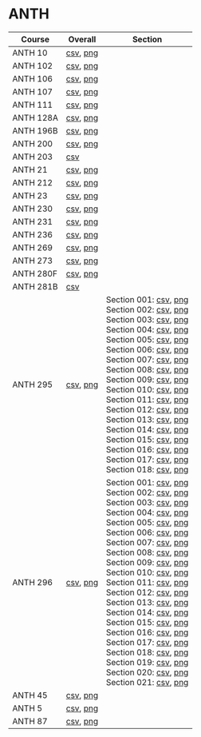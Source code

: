 # ANTH

| Course | Overall | Section |
| ------ | ------- | ------- |
| ANTH 10 | [csv](https://github.com/UCSD-Historical-Enrollment-Data/2025Winter/blob/main/overall/ANTH%2010.csv), [png](https://raw.githubusercontent.com/UCSD-Historical-Enrollment-Data/2025Winter/main/plot_overall/ANTH%2010.png) |  |
| ANTH 102 | [csv](https://github.com/UCSD-Historical-Enrollment-Data/2025Winter/blob/main/overall/ANTH%20102.csv), [png](https://raw.githubusercontent.com/UCSD-Historical-Enrollment-Data/2025Winter/main/plot_overall/ANTH%20102.png) |  |
| ANTH 106 | [csv](https://github.com/UCSD-Historical-Enrollment-Data/2025Winter/blob/main/overall/ANTH%20106.csv), [png](https://raw.githubusercontent.com/UCSD-Historical-Enrollment-Data/2025Winter/main/plot_overall/ANTH%20106.png) |  |
| ANTH 107 | [csv](https://github.com/UCSD-Historical-Enrollment-Data/2025Winter/blob/main/overall/ANTH%20107.csv), [png](https://raw.githubusercontent.com/UCSD-Historical-Enrollment-Data/2025Winter/main/plot_overall/ANTH%20107.png) |  |
| ANTH 111 | [csv](https://github.com/UCSD-Historical-Enrollment-Data/2025Winter/blob/main/overall/ANTH%20111.csv), [png](https://raw.githubusercontent.com/UCSD-Historical-Enrollment-Data/2025Winter/main/plot_overall/ANTH%20111.png) |  |
| ANTH 128A | [csv](https://github.com/UCSD-Historical-Enrollment-Data/2025Winter/blob/main/overall/ANTH%20128A.csv), [png](https://raw.githubusercontent.com/UCSD-Historical-Enrollment-Data/2025Winter/main/plot_overall/ANTH%20128A.png) |  |
| ANTH 196B | [csv](https://github.com/UCSD-Historical-Enrollment-Data/2025Winter/blob/main/overall/ANTH%20196B.csv), [png](https://raw.githubusercontent.com/UCSD-Historical-Enrollment-Data/2025Winter/main/plot_overall/ANTH%20196B.png) |  |
| ANTH 200 | [csv](https://github.com/UCSD-Historical-Enrollment-Data/2025Winter/blob/main/overall/ANTH%20200.csv), [png](https://raw.githubusercontent.com/UCSD-Historical-Enrollment-Data/2025Winter/main/plot_overall/ANTH%20200.png) |  |
| ANTH 203 | [csv](https://github.com/UCSD-Historical-Enrollment-Data/2025Winter/blob/main/overall/ANTH%20203.csv) |  |
| ANTH 21 | [csv](https://github.com/UCSD-Historical-Enrollment-Data/2025Winter/blob/main/overall/ANTH%2021.csv), [png](https://raw.githubusercontent.com/UCSD-Historical-Enrollment-Data/2025Winter/main/plot_overall/ANTH%2021.png) |  |
| ANTH 212 | [csv](https://github.com/UCSD-Historical-Enrollment-Data/2025Winter/blob/main/overall/ANTH%20212.csv), [png](https://raw.githubusercontent.com/UCSD-Historical-Enrollment-Data/2025Winter/main/plot_overall/ANTH%20212.png) |  |
| ANTH 23 | [csv](https://github.com/UCSD-Historical-Enrollment-Data/2025Winter/blob/main/overall/ANTH%2023.csv), [png](https://raw.githubusercontent.com/UCSD-Historical-Enrollment-Data/2025Winter/main/plot_overall/ANTH%2023.png) |  |
| ANTH 230 | [csv](https://github.com/UCSD-Historical-Enrollment-Data/2025Winter/blob/main/overall/ANTH%20230.csv), [png](https://raw.githubusercontent.com/UCSD-Historical-Enrollment-Data/2025Winter/main/plot_overall/ANTH%20230.png) |  |
| ANTH 231 | [csv](https://github.com/UCSD-Historical-Enrollment-Data/2025Winter/blob/main/overall/ANTH%20231.csv), [png](https://raw.githubusercontent.com/UCSD-Historical-Enrollment-Data/2025Winter/main/plot_overall/ANTH%20231.png) |  |
| ANTH 236 | [csv](https://github.com/UCSD-Historical-Enrollment-Data/2025Winter/blob/main/overall/ANTH%20236.csv), [png](https://raw.githubusercontent.com/UCSD-Historical-Enrollment-Data/2025Winter/main/plot_overall/ANTH%20236.png) |  |
| ANTH 269 | [csv](https://github.com/UCSD-Historical-Enrollment-Data/2025Winter/blob/main/overall/ANTH%20269.csv), [png](https://raw.githubusercontent.com/UCSD-Historical-Enrollment-Data/2025Winter/main/plot_overall/ANTH%20269.png) |  |
| ANTH 273 | [csv](https://github.com/UCSD-Historical-Enrollment-Data/2025Winter/blob/main/overall/ANTH%20273.csv), [png](https://raw.githubusercontent.com/UCSD-Historical-Enrollment-Data/2025Winter/main/plot_overall/ANTH%20273.png) |  |
| ANTH 280F | [csv](https://github.com/UCSD-Historical-Enrollment-Data/2025Winter/blob/main/overall/ANTH%20280F.csv), [png](https://raw.githubusercontent.com/UCSD-Historical-Enrollment-Data/2025Winter/main/plot_overall/ANTH%20280F.png) |  |
| ANTH 281B | [csv](https://github.com/UCSD-Historical-Enrollment-Data/2025Winter/blob/main/overall/ANTH%20281B.csv) |  |
| ANTH 295 | [csv](https://github.com/UCSD-Historical-Enrollment-Data/2025Winter/blob/main/overall/ANTH%20295.csv), [png](https://raw.githubusercontent.com/UCSD-Historical-Enrollment-Data/2025Winter/main/plot_overall/ANTH%20295.png) | Section 001: [csv](https://github.com/UCSD-Historical-Enrollment-Data/2025Winter/blob/main/section/ANTH%20295_001.csv), [png](https://raw.githubusercontent.com/UCSD-Historical-Enrollment-Data/2025Winter/main/plot_section/ANTH%20295_001.png)<br>Section 002: [csv](https://github.com/UCSD-Historical-Enrollment-Data/2025Winter/blob/main/section/ANTH%20295_002.csv), [png](https://raw.githubusercontent.com/UCSD-Historical-Enrollment-Data/2025Winter/main/plot_section/ANTH%20295_002.png)<br>Section 003: [csv](https://github.com/UCSD-Historical-Enrollment-Data/2025Winter/blob/main/section/ANTH%20295_003.csv), [png](https://raw.githubusercontent.com/UCSD-Historical-Enrollment-Data/2025Winter/main/plot_section/ANTH%20295_003.png)<br>Section 004: [csv](https://github.com/UCSD-Historical-Enrollment-Data/2025Winter/blob/main/section/ANTH%20295_004.csv), [png](https://raw.githubusercontent.com/UCSD-Historical-Enrollment-Data/2025Winter/main/plot_section/ANTH%20295_004.png)<br>Section 005: [csv](https://github.com/UCSD-Historical-Enrollment-Data/2025Winter/blob/main/section/ANTH%20295_005.csv), [png](https://raw.githubusercontent.com/UCSD-Historical-Enrollment-Data/2025Winter/main/plot_section/ANTH%20295_005.png)<br>Section 006: [csv](https://github.com/UCSD-Historical-Enrollment-Data/2025Winter/blob/main/section/ANTH%20295_006.csv), [png](https://raw.githubusercontent.com/UCSD-Historical-Enrollment-Data/2025Winter/main/plot_section/ANTH%20295_006.png)<br>Section 007: [csv](https://github.com/UCSD-Historical-Enrollment-Data/2025Winter/blob/main/section/ANTH%20295_007.csv), [png](https://raw.githubusercontent.com/UCSD-Historical-Enrollment-Data/2025Winter/main/plot_section/ANTH%20295_007.png)<br>Section 008: [csv](https://github.com/UCSD-Historical-Enrollment-Data/2025Winter/blob/main/section/ANTH%20295_008.csv), [png](https://raw.githubusercontent.com/UCSD-Historical-Enrollment-Data/2025Winter/main/plot_section/ANTH%20295_008.png)<br>Section 009: [csv](https://github.com/UCSD-Historical-Enrollment-Data/2025Winter/blob/main/section/ANTH%20295_009.csv), [png](https://raw.githubusercontent.com/UCSD-Historical-Enrollment-Data/2025Winter/main/plot_section/ANTH%20295_009.png)<br>Section 010: [csv](https://github.com/UCSD-Historical-Enrollment-Data/2025Winter/blob/main/section/ANTH%20295_010.csv), [png](https://raw.githubusercontent.com/UCSD-Historical-Enrollment-Data/2025Winter/main/plot_section/ANTH%20295_010.png)<br>Section 011: [csv](https://github.com/UCSD-Historical-Enrollment-Data/2025Winter/blob/main/section/ANTH%20295_011.csv), [png](https://raw.githubusercontent.com/UCSD-Historical-Enrollment-Data/2025Winter/main/plot_section/ANTH%20295_011.png)<br>Section 012: [csv](https://github.com/UCSD-Historical-Enrollment-Data/2025Winter/blob/main/section/ANTH%20295_012.csv), [png](https://raw.githubusercontent.com/UCSD-Historical-Enrollment-Data/2025Winter/main/plot_section/ANTH%20295_012.png)<br>Section 013: [csv](https://github.com/UCSD-Historical-Enrollment-Data/2025Winter/blob/main/section/ANTH%20295_013.csv), [png](https://raw.githubusercontent.com/UCSD-Historical-Enrollment-Data/2025Winter/main/plot_section/ANTH%20295_013.png)<br>Section 014: [csv](https://github.com/UCSD-Historical-Enrollment-Data/2025Winter/blob/main/section/ANTH%20295_014.csv), [png](https://raw.githubusercontent.com/UCSD-Historical-Enrollment-Data/2025Winter/main/plot_section/ANTH%20295_014.png)<br>Section 015: [csv](https://github.com/UCSD-Historical-Enrollment-Data/2025Winter/blob/main/section/ANTH%20295_015.csv), [png](https://raw.githubusercontent.com/UCSD-Historical-Enrollment-Data/2025Winter/main/plot_section/ANTH%20295_015.png)<br>Section 016: [csv](https://github.com/UCSD-Historical-Enrollment-Data/2025Winter/blob/main/section/ANTH%20295_016.csv), [png](https://raw.githubusercontent.com/UCSD-Historical-Enrollment-Data/2025Winter/main/plot_section/ANTH%20295_016.png)<br>Section 017: [csv](https://github.com/UCSD-Historical-Enrollment-Data/2025Winter/blob/main/section/ANTH%20295_017.csv), [png](https://raw.githubusercontent.com/UCSD-Historical-Enrollment-Data/2025Winter/main/plot_section/ANTH%20295_017.png)<br>Section 018: [csv](https://github.com/UCSD-Historical-Enrollment-Data/2025Winter/blob/main/section/ANTH%20295_018.csv), [png](https://raw.githubusercontent.com/UCSD-Historical-Enrollment-Data/2025Winter/main/plot_section/ANTH%20295_018.png) |
| ANTH 296 | [csv](https://github.com/UCSD-Historical-Enrollment-Data/2025Winter/blob/main/overall/ANTH%20296.csv), [png](https://raw.githubusercontent.com/UCSD-Historical-Enrollment-Data/2025Winter/main/plot_overall/ANTH%20296.png) | Section 001: [csv](https://github.com/UCSD-Historical-Enrollment-Data/2025Winter/blob/main/section/ANTH%20296_001.csv), [png](https://raw.githubusercontent.com/UCSD-Historical-Enrollment-Data/2025Winter/main/plot_section/ANTH%20296_001.png)<br>Section 002: [csv](https://github.com/UCSD-Historical-Enrollment-Data/2025Winter/blob/main/section/ANTH%20296_002.csv), [png](https://raw.githubusercontent.com/UCSD-Historical-Enrollment-Data/2025Winter/main/plot_section/ANTH%20296_002.png)<br>Section 003: [csv](https://github.com/UCSD-Historical-Enrollment-Data/2025Winter/blob/main/section/ANTH%20296_003.csv), [png](https://raw.githubusercontent.com/UCSD-Historical-Enrollment-Data/2025Winter/main/plot_section/ANTH%20296_003.png)<br>Section 004: [csv](https://github.com/UCSD-Historical-Enrollment-Data/2025Winter/blob/main/section/ANTH%20296_004.csv), [png](https://raw.githubusercontent.com/UCSD-Historical-Enrollment-Data/2025Winter/main/plot_section/ANTH%20296_004.png)<br>Section 005: [csv](https://github.com/UCSD-Historical-Enrollment-Data/2025Winter/blob/main/section/ANTH%20296_005.csv), [png](https://raw.githubusercontent.com/UCSD-Historical-Enrollment-Data/2025Winter/main/plot_section/ANTH%20296_005.png)<br>Section 006: [csv](https://github.com/UCSD-Historical-Enrollment-Data/2025Winter/blob/main/section/ANTH%20296_006.csv), [png](https://raw.githubusercontent.com/UCSD-Historical-Enrollment-Data/2025Winter/main/plot_section/ANTH%20296_006.png)<br>Section 007: [csv](https://github.com/UCSD-Historical-Enrollment-Data/2025Winter/blob/main/section/ANTH%20296_007.csv), [png](https://raw.githubusercontent.com/UCSD-Historical-Enrollment-Data/2025Winter/main/plot_section/ANTH%20296_007.png)<br>Section 008: [csv](https://github.com/UCSD-Historical-Enrollment-Data/2025Winter/blob/main/section/ANTH%20296_008.csv), [png](https://raw.githubusercontent.com/UCSD-Historical-Enrollment-Data/2025Winter/main/plot_section/ANTH%20296_008.png)<br>Section 009: [csv](https://github.com/UCSD-Historical-Enrollment-Data/2025Winter/blob/main/section/ANTH%20296_009.csv), [png](https://raw.githubusercontent.com/UCSD-Historical-Enrollment-Data/2025Winter/main/plot_section/ANTH%20296_009.png)<br>Section 010: [csv](https://github.com/UCSD-Historical-Enrollment-Data/2025Winter/blob/main/section/ANTH%20296_010.csv), [png](https://raw.githubusercontent.com/UCSD-Historical-Enrollment-Data/2025Winter/main/plot_section/ANTH%20296_010.png)<br>Section 011: [csv](https://github.com/UCSD-Historical-Enrollment-Data/2025Winter/blob/main/section/ANTH%20296_011.csv), [png](https://raw.githubusercontent.com/UCSD-Historical-Enrollment-Data/2025Winter/main/plot_section/ANTH%20296_011.png)<br>Section 012: [csv](https://github.com/UCSD-Historical-Enrollment-Data/2025Winter/blob/main/section/ANTH%20296_012.csv), [png](https://raw.githubusercontent.com/UCSD-Historical-Enrollment-Data/2025Winter/main/plot_section/ANTH%20296_012.png)<br>Section 013: [csv](https://github.com/UCSD-Historical-Enrollment-Data/2025Winter/blob/main/section/ANTH%20296_013.csv), [png](https://raw.githubusercontent.com/UCSD-Historical-Enrollment-Data/2025Winter/main/plot_section/ANTH%20296_013.png)<br>Section 014: [csv](https://github.com/UCSD-Historical-Enrollment-Data/2025Winter/blob/main/section/ANTH%20296_014.csv), [png](https://raw.githubusercontent.com/UCSD-Historical-Enrollment-Data/2025Winter/main/plot_section/ANTH%20296_014.png)<br>Section 015: [csv](https://github.com/UCSD-Historical-Enrollment-Data/2025Winter/blob/main/section/ANTH%20296_015.csv), [png](https://raw.githubusercontent.com/UCSD-Historical-Enrollment-Data/2025Winter/main/plot_section/ANTH%20296_015.png)<br>Section 016: [csv](https://github.com/UCSD-Historical-Enrollment-Data/2025Winter/blob/main/section/ANTH%20296_016.csv), [png](https://raw.githubusercontent.com/UCSD-Historical-Enrollment-Data/2025Winter/main/plot_section/ANTH%20296_016.png)<br>Section 017: [csv](https://github.com/UCSD-Historical-Enrollment-Data/2025Winter/blob/main/section/ANTH%20296_017.csv), [png](https://raw.githubusercontent.com/UCSD-Historical-Enrollment-Data/2025Winter/main/plot_section/ANTH%20296_017.png)<br>Section 018: [csv](https://github.com/UCSD-Historical-Enrollment-Data/2025Winter/blob/main/section/ANTH%20296_018.csv), [png](https://raw.githubusercontent.com/UCSD-Historical-Enrollment-Data/2025Winter/main/plot_section/ANTH%20296_018.png)<br>Section 019: [csv](https://github.com/UCSD-Historical-Enrollment-Data/2025Winter/blob/main/section/ANTH%20296_019.csv), [png](https://raw.githubusercontent.com/UCSD-Historical-Enrollment-Data/2025Winter/main/plot_section/ANTH%20296_019.png)<br>Section 020: [csv](https://github.com/UCSD-Historical-Enrollment-Data/2025Winter/blob/main/section/ANTH%20296_020.csv), [png](https://raw.githubusercontent.com/UCSD-Historical-Enrollment-Data/2025Winter/main/plot_section/ANTH%20296_020.png)<br>Section 021: [csv](https://github.com/UCSD-Historical-Enrollment-Data/2025Winter/blob/main/section/ANTH%20296_021.csv), [png](https://raw.githubusercontent.com/UCSD-Historical-Enrollment-Data/2025Winter/main/plot_section/ANTH%20296_021.png) |
| ANTH 45 | [csv](https://github.com/UCSD-Historical-Enrollment-Data/2025Winter/blob/main/overall/ANTH%2045.csv), [png](https://raw.githubusercontent.com/UCSD-Historical-Enrollment-Data/2025Winter/main/plot_overall/ANTH%2045.png) |  |
| ANTH 5 | [csv](https://github.com/UCSD-Historical-Enrollment-Data/2025Winter/blob/main/overall/ANTH%205.csv), [png](https://raw.githubusercontent.com/UCSD-Historical-Enrollment-Data/2025Winter/main/plot_overall/ANTH%205.png) |  |
| ANTH 87 | [csv](https://github.com/UCSD-Historical-Enrollment-Data/2025Winter/blob/main/overall/ANTH%2087.csv), [png](https://raw.githubusercontent.com/UCSD-Historical-Enrollment-Data/2025Winter/main/plot_overall/ANTH%2087.png) |  |
